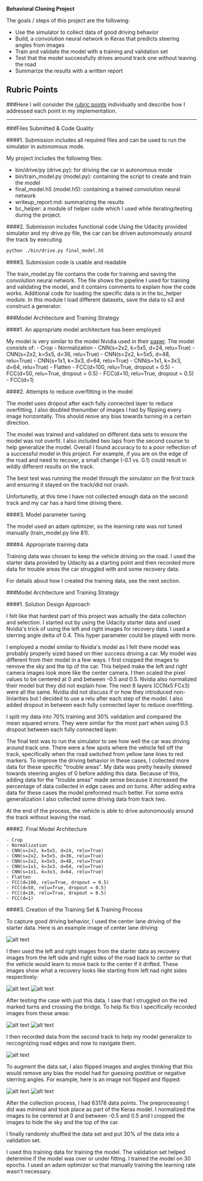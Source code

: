 **Behavioral Cloning Project**

The goals / steps of this project are the following:
* Use the simulator to collect data of good driving behavior
* Build, a convolution neural network in Keras that predicts steering angles from images
* Train and validate the model with a training and validation set
* Test that the model successfully drives around track one without leaving the road
* Summarize the results with a written report


[//]: # (Image References)

[image1]: ./examples/center_1.jpg "Center Image"
[image2]: ./examples/left_1.jpg "Left Image"
[image3]: ./examples/right_1.jpg "Right Image"
[image4]: ./examples/trouble_red.jpg "Red markers Image"
[image5]: ./examples/bridge.jpd "Bridge Iamge"
[image6]: ./examples/track2_1.jpg "Track 2 Image"
[image7]: ./examples/non_flip.jpg "Non-Flipped Image"
[image8]: ./examples/flip.jpg "Flipped Image"

## Rubric Points
###Here I will consider the [rubric points](https://review.udacity.com/#!/rubrics/432/view) individually and describe how I addressed each point in my implementation.  

---
###Files Submitted & Code Quality

####1. Submission includes all required files and can be used to run the simulator in autonomous mode.

My project includes the following files:
* bin/drive/py (drive.py): for driving the car in autonomous mode
* bin/train_model.py (model.py): containing the script to create and train the model
* final_model.h5 (model.h5): containing a trained convolution neural network
* writeup_report.md: summarizing the results
* bc_helper: a module of helper code which I used while iterating/testing during the project. 

####2. Submission includes functional code
Using the Udacity provided simulator and my drive.py file, the car can be driven autonomously around the track by executing 
```sh
python ./bin/drive.py final_model.h5
```

####3. Submission code is usable and readable

The train_model.py file contains the code for training and saving the convolution neural network. The file shows the pipeline I used for training and validating the model, and it contains comments to explain how the code works. Additional code for loading the specific data is in the bc_helper module. In this module I load different datasets, save the data to s3 and construct a generator. 

###Model Architecture and Training Strategy

####1. An appropriate model architecture has been employed

My model is very similar to the model Nvidia used in their [paper](http://images.nvidia.com/content/tegra/automotive/images/2016/solutions/pdf/end-to-end-dl-using-px.pdf). The model consists of:
	- Crop
	- Normalization
	- CNN(s=2x2, k=5x5, d=24, relu=True)
	- CNN(s=2x2, k=5x5, d=36, relu=True)
	- CNN(s=2x2, k=5x5, d=48, relu=True)
	- CNN(s=1x1, k=3x3, d=64, relu=True)
	- CNN(s=1x1, k=3x3, d=64, relu=True)
	- Flatten
	- FCC(d=100, relu=True, dropout = 0.5)
	- FCC(d=50, relu=True, dropout = 0.5)
	- FCC(d=10, relu=True, dropout = 0.5)
	- FCC(d=1)

####2. Attempts to reduce overfitting in the model

The model uses dropout after each fully connected layer to reduce overfitting. I also doubled thenumber of images I had by flipping every image horizontally. This should reove any bias towards turning in a certain direction.

The model was trained and validated on different data sets to ensure the model was not overfit. I also included two laps from the second course to help generalize the model. Overall I found accuracy to to a poor reflection of a successful model in this project. For example, if you are on the edge of the road and need to recover, a small change (-0.1 vs. 0.1) could result in wildly different results on the track. 

The best test was running the model through the simulator on the first track and ensuring it stayed on the track/did not crash.

Unfortunetly, at this time I have not collected enough data on the second track and my car has a hard time driving there. 

####3. Model parameter tuning

The model used an adam optimizer, so the learning rate was not tuned manually (train_model.py line 81).

####4. Appropriate training data

Training data was chosen to keep the vehicle driving on the road. I used the starter data provided by Udacity as a starting point and then recorded more data for trouble areas the car struggled with and some recovery data. 

For details about how I created the training data, see the next section. 

###Model Architecture and Training Strategy

####1. Solution Design Approach

I felt like that hardest part of this project was actually the data collection and selection. I started out by using the Udacity starter data and used Nvidia's trick of using the left and right images for recovery data. I used a sterring angle delta of 0.4. This hyper parameter could be played with more. 

I employed a model similar to Nvidia's model as I felt there model was probably properly sized based on thier success driving a car. My model was different from their model in a few ways. I first cropped the images to remove the sky and the tip of the car. This helped make the left and right camera images look more like the center camera. I then scaled the pixel values to be centered at 0 and between -0.5 and 0.5. Nvidia also normalized their model but they did not explain how. The next 8 layers (CCNx5 FCx3) were all the same. Nvidia did not discuss if or how they introduced non-liniarities but I decided to use a relu after each step of the model. I also added dropout in between each fully connected layer to reduce overfitting.

I split my data into 70% training and 30% validation and compared the mean squared errors. They were similar for the most part when using 0.5 dropout between each fully connected layer. 

The final test was to run the simulator to see how well the car was driving around track one. There were a few spots where the vehicle fell off the track, specifically when the road switched from yellow lane lines to red markers. To improve the driving behavior in these cases, I collected more data for these specific "trouble areas". My data was pretty heavily skewed towards steering angles of 0 before adding this data. Because of this, adding data for the "trouble areas" made sense because it increased the percentage of data collected in edge cases and on turns. After adding extra data for these cases the model preformed much better. For some extra generalization I also collected some driving data from track two. 

At the end of the process, the vehicle is able to drive autonomously around the track without leaving the road.

####2. Final Model Architecture

	- Crop
	- Normalization
	- CNN(s=2x2, k=5x5, d=24, relu=True)
	- CNN(s=2x2, k=5x5, d=36, relu=True)
	- CNN(s=2x2, k=5x5, d=48, relu=True)
	- CNN(s=1x1, k=3x3, d=64, relu=True)
	- CNN(s=1x1, k=3x3, d=64, relu=True)
	- Flatten
	- FCC(d=100, relu=True, dropout = 0.5)
	- FCC(d=50, relu=True, dropout = 0.5)
	- FCC(d=10, relu=True, dropout = 0.5)
	- FCC(d=1)

####3. Creation of the Training Set & Training Process

To capture good driving behavior, I used the center lane driving of the starter data. Here is an example image of center lane driving:

![alt text][image1]

I then used the left and right images from the starter data as recovery images from the left side and right sides of the road back to center so that the vehicle would learn to move back to the center if it drifted. These images show what a recovery looks like starting from left nad right sides respectively:

![alt text][image2]
![alt text][image3]

After testing the case with just this data, I saw that I struggled on the red marked turns and crossing the bridge. To help fix this I specifically recorded images from these areas:

![alt text][image4]
![alt text][image5]

I then recorded data from the second track to help my model generalize to reccognizing road edges and now to navigate them. 

![alt text][image6]

To augment the data sat, I also flipped images and angles thinking that this would remove any bias the model had for guessing postitive or negative sterring angles. For example, here is an image not flipped and flipped:

![alt text][image7]
![alt text][image8]

After the collection process, I had 63178 data points. The preprocessing I did was minimal and took place as part of the Keras model. I normalized the images to be centered at 0 and between -0.5 and 0.5 and I cropped the images to hide the sky and the top of the car.

I finally randomly shuffled the data set and put 30% of the data into a validation set. 

I used this training data for training the model. The validation set helped determine if the model was over or under fitting. I trained the model on 30 epochs. I used an adam optimizer so that manually training the learning rate wasn't necessary.

